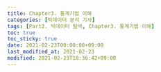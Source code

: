 ```yaml
---
title: Chapter3. 통계기법 이해
categories: [빅데이터 분석 기사]
tags: [Part2. 빅데이터 탐색, Chapter3. 통계기법 이해]
toc: true
toc_sticky: true
date: 2021-02-23T00:00:00+09:00
last_modified_at: 2021-02-23
modified: 2021-02-23T18:36:42+09:00
---
```


